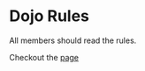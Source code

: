 Dojo Rules
==========

All members should read the rules.

Checkout the [page]("https://github.com/deadlyvipers")

